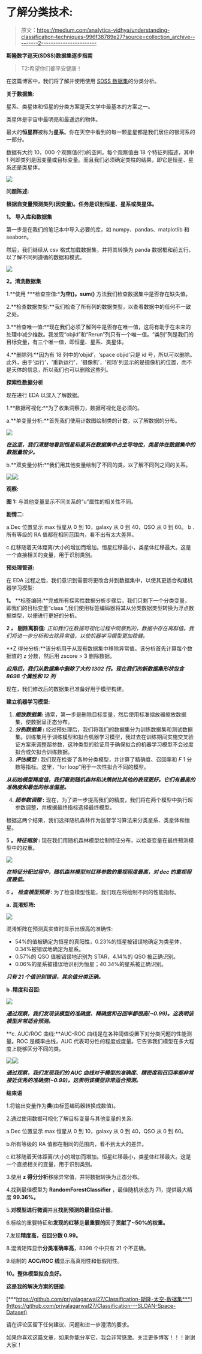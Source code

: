 # 了解分类技术:

> 原文：<https://medium.com/analytics-vidhya/understanding-classification-techniques-996f38789e27?source=collection_archive---------2----------------------->

**斯隆数字巡天(SDSS)数据集逐步指南**

> T2:希望你们都平安健康！

在这篇博客中，我们将了解并使用使用 [SDSS 数据集](https://github.com/priyalagarwal27/Classification---SLOAN-Space-Dataset)的分类分析。

**关于数据集:**

星系、类星体和恒星的分类方案是天文学中最基本的方案之一。

类星体是宇宙中最明亮和最遥远的物体。

最大的**恒星群**被称为**星系**。你在天空中看到的每一颗星星都是我们居住的银河系的一部分。

数据有大约 10，000 个观察值(行)的空间。每个观察值由 18 个特征列描述，其中 1 列即类列是因变量或目标变量。而且我们必须确定类柱的结果，即它是恒星、星系还是类星体。

![](img/1987c2b5f5e292d4fcaf5891a7576500.png)

**问题陈述:**

**根据自变量预测类列(因变量)。任务是识别恒星、星系或类星体。**

**1。** **导入库和数据集**

第一步是在我们的笔记本中导入必要的库，如 numpy、pandas、matplotlib 和 seaborn。

然后，我们继续从 csv 格式加载数据集，并将其转换为 panda 数据框和前五行，以了解不同列遵循的数据和模式。

![](img/a0d5ba7c3756efc6b2b7aaeaa78e1829.png)

**2。清洗数据集**

1.**使用 ***检查空值:***为空()。sum()** 方法我们检查数据集中是否存在缺失值。

2.**检查数据类型:**我们检查了所有列的数据类型，以查看数据中的任何不一致之处。

3.**检查唯一值:**现在我们必须了解列中是否存在唯一值，这将有助于在未来的处理中减少维数。我发现“objid”和“Rerun”列只有一个唯一值。“类别”列是我们的目标变量，有三个唯一值，即恒星、星系、类星体。

4.**删除列:**因为有 18 列中的‘objid’，‘space objid’只是 id 号，所以可以删除。此外，由于'运行'，'重新运行'，'摄像机'，'视场'列显示的是摄像机的位置，而不是天体的信息，所以我们也可以删除这些列。

**探索性数据分析**

现在进行 EDA 以深入了解数据。

1.**数据可视化:**为了收集洞察力，数据可视化是必须的。

a.**单变量分析:**首先我们使用计数图绘制类的计数，以了解数据的分布。

![](img/293b15d580beff1d65123b83a688a642.png)

***在这里，我们清楚地看到恒星和星系在数据集中占主导地位，类星体在数据集中的数据量较少。***

b.**双变量分析:**我们用其他变量绘制了不同的类，以了解不同列之间的关系。

![](img/501f4183a22b8c4663ab8e8ab636cca7.png)![](img/d6030a4ab7dc26f2122d501076697975.png)

**观察:**

**图 1:** 与其他变量显示不同关系的“u”属性的相关性不同。

**剧情二:**

a.Dec 位置显示 max 恒星从 0 到 10，galaxy 从 0 到 40，QSO 从 0 到 60。
b .所有等级的 RA 值都在相同范围内，看不出有太大差异。

c.红移随着天体距离/大小的增加而增加。恒星红移最小，类星体红移最大。这是一个直接相关的变量，用于识别类别。

**预处理管道:**

在 EDA 过程之后，我们意识到需要将更改合并到数据集中，以使其更适合构建机器学习模型:

**1。** **标签编码:**完成所有探索性数据分析步骤后，我们只剩下一个分类变量，即我们的目标变量“class ”,我们使用标签编码器将其从分类数据类型转换为浮点数据类型，以便进行更好的分析。

**2 *。*** **剔除离群值:** *正如我们在数据可视化过程中观察到的，数据中存在离群值。我们将进一步分析和去除异常值，以使机器学习模型更加稳健。*

**Z 得分分析:**该分析用于从现有数据集中移除异常值。该分析首先计算每个数据值的 z 分数，然后用 zscore > 3 删除数据。

***应用后，我们从数据集中删除了大约 1302 行。现在我们的新数据集形状包含 8698 个属性和 12 列***

现在，我们修改后的数据集已准备好用于模型构建。

**建立机器学习模型:**

1.  ***缩放数据集:*** 通常，第一步是删除目标变量，然后使用标准缩放器缩放数据集，使数据呈正态分布。
2.  ***分割数据集* :** 经过预处理后，我们将我们的数据集分为训练数据集和测试数据集。训练集用于训练模型和拟合机器学习模型，我过去在训练期间实施交叉验证方案来调整超参数，这种类型的验证用于确保拟合的机器学习模型不会过度拟合或欠拟合训练数据。
3.  ***评估模型* :** 我们现在检查了各种分类模型，并计算了精确度、召回率和 *F* 1 分数等指标。这里，“for loop”用于一次性拟合不同的模型。

***从初始模型精度值，我们看到随机森林和决策树比其他的表现更好。它们有最高的准确度和最低的标准偏差。***

4. ***超参数调整* :** 现在，为了进一步提高我们的精度，我们将在两个模型中执行超参数调整，并根据最终指标选择最终模型。

根据这两个结果，我们选择随机森林作为监督学习算法来分类星系、类星体和恒星。

5 **。*特征缩放* :** 现在我们用随机森林模型绘制特征分布，以检查变量在最终预测模型中的权重。

![](img/694f1171dd722b88e00da074d25a3d29.png)

***在特征分配过程中，随机森林模型对红移参数的重视程度最高，对 dec 的重视程度最低。***

*6* ***。*** ***检查模型预测* :** 为了检查模型性能，我们现在将绘制不同的性能指标。

**a.** **混淆矩阵:**

![](img/8a5230336ccbde91e8a9307940e73919.png)

混淆矩阵在预测真实值时显示出很高的准确性:

*   54%的值被确定为恒星的真阳性，0.23%的恒星被错误地确定为类星体，0.34%被错误地确定为星系。
*   0.57%的 QSO 值被错误地识别为 STAR，4.14%的 QSO 被正确识别。
*   0.06%的星系被错误地识别为恒星；40.34%的星系被正确识别。

***只有 21 个值识别错误，其余值分类正确。***

**b .精度和召回:**

![](img/a021417ae7b9c503663a81274e896813.png)

***通过观察，我们发现该模型的准确度、精确度和召回率都很高(~0.99)。这表明该模型非常适合预测。***

**c. AUC/ROC 曲线:**AUC-ROC 曲线是在各种阈值设置下对分类问题的性能测量。ROC 是概率曲线，AUC 代表可分性的程度或度量。它告诉我们模型在多大程度上能够区分不同的类。

![](img/3405b8e87343c191b20966547f950aa1.png)![](img/71bc2c97a0dae047f22bfd5b9c58c05e.png)

***通过观察，我们发现我们的 AUC 曲线对于模型的准确度、精密度和召回率都非常接近优秀的准确度(~0.99)。这表明该模型非常适合预测。***

**结束语**

1.将输出变量作为**类**(由标签编码器转换成数值)。

2.通过使用数据可视化了解目标变量与其他变量的关系:

a.Dec 位置显示 max 恒星从 0 到 10，galaxy 从 0 到 40，QSO 从 0 到 60。

b.所有等级的 RA 值都在相同的范围内，看不到太大的差异。

c.红移随着天体距离/大小的增加而增加。恒星红移最小，类星体红移最大。这是一个直接相关的变量，用于识别类别。

3.使用 **z 得分分析**移除异常值，并将数据转换为正态分布。

4.找到最佳模型为 **RandomForestClassifier** ，最佳随机状态为 71，提供最大精度 **99.36%。**

5.**对模型进行微调**并且**找到预测的最佳估计器**。

6.标绘的重要特征和**发现的红移**是**最重要的**因子**贡献了~50%的权重。**

7.发现**精度高，召回分数 0.99。**

8.混淆矩阵显示**分类准确率高**，8398 个中只有 21 个不正确。

9.绘制的 **AOC/ROC 线**显示高真阳性和低假阳性。

**10。整体模型拟合良好。**

**这是我的解决方案的链接:**

[***https://github.com/priyalagarwal27/Classification-斯隆-太空-数据集***](https://github.com/priyalagarwal27/Classification---SLOAN-Space-Dataset)

请在评论区留下任何建议、问题和进一步澄清的要求。

如果你喜欢这篇文章，如果你能分享它，我会非常感激。关注更多博客！！！谢谢大家！